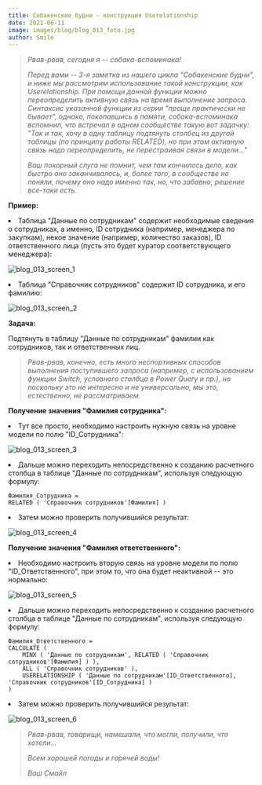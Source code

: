 ```yaml
---
title: Собакенские будни - конструкция Userelationship
date: 2021-06-11
image: images/blog/blog_013_foto.jpg
author: Smile
---
```


> *Рвав-рвав, сегодня я -- собака-вспоминака!*
>
> *Перед вами -- 3-я заметка из нашего цикла "Собакенские будни", и ниже мы рассмотрим использование такой конструкции, как Userelationship. При помощи данной функции можно переопределить активную связь на время выполнение запроса. Синтаксис указанной функции из серии "проще практически не бывает", однако, покопавшись в памяти, собака-вспоминака вспомнил, что встречал в одном сообществе такую вот задачку: "Так и так, хочу в одну таблицу подтянуть столбец из другой таблицы (по принципу работы RELATED), но при этом активную связь надо переопределить, не перестраивая связи в модели…"*
>
> *Ваш покорный слуга не помнит, чем там кончилось дело, как быстро оно заканчивалось, и, более того, в сообществе не поняли, почему оно надо именно так, но, что забавно, решение все-таки есть.*


**Пример:**

**<li>** Таблица "Данные по сотрудникам" содержит необходимые сведения о сотрудниках, а именно, ID сотрудника (например, менеджера по закупкам), некое значение (например, количество заказов), ID ответственного лица (пусть это будет куратор соответствующего менеджера):

![blog_013_screen_1](https://kkadikin.ru/images/blog/blog_013_screen_1.jpg)

**<li>** Таблица "Справочник сотрудников" содержит ID сотрудника, и его фамилию:

![blog_013_screen_2](https://kkadikin.ru/images/blog/blog_013_screen_2.jpg)


**Задача:**

Подтянуть в таблицу "Данные по сотрудникам" фамилии как сотрудников, так и ответственных лиц.

> *Рвав-рвав, конечно, есть много неспортивных способов выполнения поступившего запроса (например, с использованием функции Switch, условного столбца в Power Query и пр.), но поскольку это не интересно и не универсально, мы это, естественно, не рассматриваем.*


**Получение значения "Фамилия сотрудника":**

**<li>** Тут все просто, необходимо настроить нужную связь на уровне модели по полю "ID_Сотрудника":

![blog_013_screen_3](https://kkadikin.ru/images/blog/blog_013_screen_3.jpg)

**<li>** Дальше можно переходить непосредственно к созданию расчетного столбца в таблице "Данные по сотрудникам", используя следующую формулу:

```dax
Фамилия_Cотрудника =
RELATED ( 'Справочник сотрудников'[Фамилия] )
```

**<li>** Затем можно проверить получившийся результат:

![blog_013_screen_4](https://kkadikin.ru/images/blog/blog_013_screen_4.jpg)


**Получение значения "Фамилия ответственного":**

**<li>** Необходимо настроить вторую связь на уровне модели по полю "ID_Ответственного", при этом то, что она будет неактивной -- это нормально:

![blog_013_screen_5](https://kkadikin.ru/images/blog/blog_013_screen_5.jpg)

**<li>** Дальше можно переходить непосредственно к созданию расчетного столбца в таблице "Данные по сотрудникам", используя следующую формулу:

```dax
Фамилия_Ответственного =
CALCULATE (
    MINX ( 'Данные по сотрудникам', RELATED ( 'Справочник сотрудников'[Фамилия] ) ),
    ALL ( 'Справочник сотрудников' ),
    USERELATIONSHIP ( 'Данные по сотрудникам'[ID_Ответственного], 'Справочник сотрудников'[ID_Сотрудника] )
)
```

**<li>** Затем можно проверить получившийся результат:

![blog_013_screen_6](https://kkadikin.ru/images/blog/blog_013_screen_6.jpg)

> *Рвав-рвав, товарищи, намешали, что могли, получили, что хотели…*
>
> *Всем хорошей погоды и горячей воды!*
>
> *Ваш Смайл*